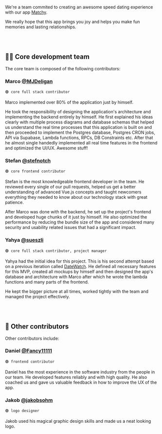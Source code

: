 We're a team commited to creating an awesome speed dating experience with our app [Matchy](https://github.com/matchyOrg/matchy).

We really hope that this app brings you joy and helps you make fun memories and lasting relationships.

<br><br>


## 👨‍💻 Core development team
The core team is composed of the following contributors:

### Marco [@MJDeligan](https://github.com/MJDeligan)
`🟢 core full stack contributor`

Marco implemented over 80% of the application just by himself.

He took the responsibility of designing the application's architecture and implementing the backend entirely by himself. He first explained his ideas clearly with multiple process diagrams and database schemas that helped us understand the real time processes that this application is built on and then proceeded to implement the Postgres database, Postgres CRON jobs, API via Supabase, Lambda functions, RPCs, DB Constraints etc. After that he almost single handedly implemented all real time features in the frontend and optimized the UI/UX. Awesome stuff!

### Stefan [@stefnotch](https://github.com/stefnotch)
`🟢 core frontend contributor`

Stefan is the most knowledgeable frontend developer in the team. He reviewed every single of our pull requests, helped us get a better understanding of advanced Vue.js concepts and taught newcomers everything they needed to know about our technology stack with great patience.

After Marco was done with the backend, he set up the project's frontend and developed huge chunks of it just by himself.
He also optimized the performance by reducing the bundle size of the app and considered many security and usability related issues that had a significant impact.

### Yahya [@sueszli](https://github.com/sueszli)
`🟢 core full stack contributor, project manager`

Yahya had the initial idea for this project. This is his second attempt based on a previous iteration called [DateWatch](https://github.com/sueszli/datewatch). He defined all necessary features for this MVP, created all mockups by himself and then designed the app's database and architecture with Marco after which he wrote the lambda functions and many parts of the frontend.

He kept the bigger picture at all times, worked tightly with the team and managed the project effectively.

<br><br>


## 🌱 Other contributors
Other contributors include:

### Daniel [@Fancy11111](https://github.com/Fancy11111)
`🟢 frontend contributor`

Daniel has the most experience in the software industry from the people in our team. He developed features reliably and with high quality. He also coached us and gave us valuable feedback in how to improve the UX of the app.

### Jakob [@jakobsohm](https://jakobsohm.at/)
`🟢 logo designer`

Jakob used his magical graphic design skills and made us a neat looking logo.
